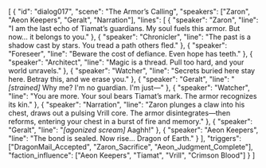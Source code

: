 [
  {
    "id": "dialog017",
    "scene": "The Armor’s Calling",
    "speakers": ["Zaron", "Aeon Keepers", "Geralt", "Narration"],
    "lines": [
      { "speaker": "Zaron", "line": "I am the last echo of Tiamat’s guardians. My soul fuels this armor. But now… it belongs to you." },
      { "speaker": "Chronicler", "line": "The past is a shadow cast by stars. You tread a path others fled." },
      { "speaker": "Foreseer", "line": "Beware the cost of defiance. Even hope has teeth." },
      { "speaker": "Architect", "line": "Magic is a thread. Pull too hard, and your world unravels." },
      { "speaker": "Watcher", "line": "Secrets buried here stay here. Betray this, and we erase you." },
      { "speaker": "Geralt", "line": "*[strained]* Why me? I'm no guardian. I'm just—" },
      { "speaker": "Watcher", "line": "You are more. Your soul bears Tiamat’s mark. The armor recognizes its kin." },
      { "speaker": "Narration", "line": "Zaron plunges a claw into his chest, draws out a pulsing Vrill core. The armor disintegrates—then reforms, entering your chest in a burst of fire and memory." },
      { "speaker": "Geralt", "line": "*[agonized scream]* Aaghh!" },
      { "speaker": "Aeon Keepers", "line": "The bond is sealed. Now rise… Dragon of Earth." }
    ],
    "triggers": ["DragonMail_Accepted", "Zaron_Sacrifice", "Aeon_Judgment_Complete"],
    "faction_influence": ["Aeon Keepers", "Tiamat", "Vrill", "Crimson Blood"]
  }
]